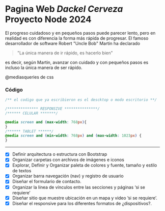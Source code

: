 # Pagina Web _Dackel Cerveza_ **Proyecto Node 2024**

El progreso cuidadoso y en pequeños pasos puede parecer lento, pero en realidad es con diferencia la forma más rápida de progresar. El famoso desarrollador de software Robert "Uncle Bob" Martin ha declarado
>
>"La única manera de ir rápido, es hacerlo bien"
>
es decir, según Martin, avanzar con cuidado y con pequeños pasos es incluso la única manera de ser rápido.

@mediasqueries de css
### Código

~~~css
/** el codigo que ya escribieron es el descktop o modo escritorio **/

/************** RESPONSIVE ***************/
/****** CELULAR *******/

@media screen and (max-width: 768px){
}
/****** TABLET ******/
@media screen and (min-width: 768px) and (max-width: 1023px) {
}
~~~

---

- [x] Definir arquitectura o estructura con Bootstrap
- [x] Organizar carpetas con archivos de imágenes e iconos
- [x] Explorar, Definir y Organizar paleta de colores y fuente, tamaño y estilo de textos
- [x] Organizar barra navegación (nav) y registro de usuario
- [x] Diseñar el formulario de contacto.
- [x] Organizar la línea de vínculos entre las secciones y páginas ‘si se requiere’
- [x] Diseñar sitio que muestre ubicación en un mapa y video ’si se requiere’.
- [x] Diseñar el responsive para los diferentes formatos de ¿dispositivos?.
